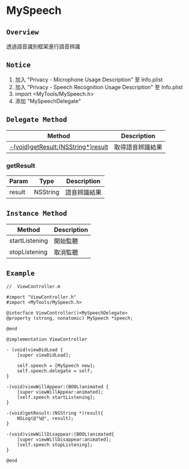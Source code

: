 # MySpeech

## ```Overview```
透過語音識別框架進行語音辨識

## ```Notice```
1. 加入 "Privacy - Microphone Usage Description" 至 Info.plist
2. 加入 "Privacy - Speech Recognition Usage Description" 至 Info.plist
3. import <MyTools/MySpeech.h>
4. 添加 "MySpeechDelegate"

## ```Delegate Method```
|Method|Description|
|---|---|
|[-(void)getResult:(NSString*)result](#getResult)|取得語音辨識結果|

### getResult
|Param|Type|Description|
|---|---|---|
|result|NSString|語音辨識結果|

## ```Instance Method```
|Method|Description|
|---|---|
|startListening|開始監聽|
|stopListening|取消監聽|

## ```Example```
```objectivec=
//  ViewController.m

#import "ViewController.h"
#import <MyTools/MySpeech.h>

@interface ViewController()<MySpeechDelegate>
@property (strong, nonatomic) MySpeech *speech;

@end

@implementation ViewController

- (void)viewDidLoad {
    [super viewDidLoad];
    
    self.speech = [MySpeech new];
    self.speech.delegate = self;
}

-(void)viewWillAppear:(BOOL)animated {
    [super viewWillAppear:animated];
    [self.speech startListening];
}

-(void)getResult:(NSString *)result{
    NSLog(@"%@", result);
}

-(void)viewWillDisappear:(BOOL)animated{
    [super viewWillDisappear:animated];
    [self.speech stopListening];
}

@end

```
